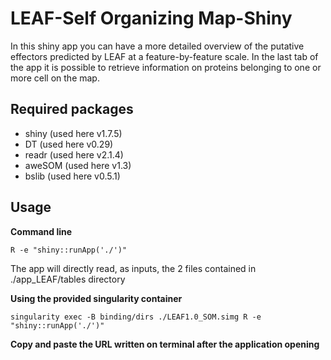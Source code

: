 # LEAF-Self Organizing Map-Shiny
In this shiny app you can have a more detailed overview of the putative effectors predicted by LEAF at a feature-by-feature scale.
In the last tab of the app it is possible to retrieve information on proteins belonging to one or more cell on the map.

## Required packages
- shiny (used here v1.7.5)
- DT (used here v0.29)
- readr (used here v2.1.4)
- aweSOM (used here v1.3)
- bslib (used here v0.5.1)
  
## Usage
**Command line** 
```
R -e "shiny::runApp('./')"
```
The app will directly read, as inputs, the 2 files contained in ./app_LEAF/tables directory 

**Using the provided singularity container**
```
singularity exec -B binding/dirs ./LEAF1.0_SOM.simg R -e "shiny::runApp('./')"
```
**Copy and paste the URL written on terminal after the application opening**
